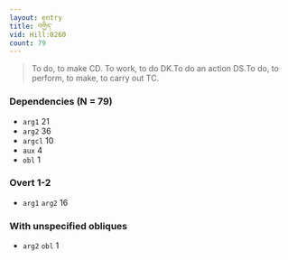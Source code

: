 ```yaml
---
layout: entry
title: བགྱིད་
vid: Hill:0260
count: 79
---
```

> To do, to make CD\. To work, to do DK\.To do an action DS\.To do, to perform, to make, to carry out TC\.


### Dependencies (N = 79)
* `arg1` 21
* `arg2` 36
* `argcl` 10
* `aux` 4
* `obl` 1


### Overt 1-2
* `arg1` `arg2` 16


### With unspecified obliques
* `arg2` `obl` 1
